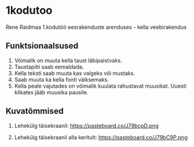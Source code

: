 # 1kodutoo
Rene Raidmaa 1.kodutöö eesrakenduste arenduses - kella veebirakendus

## Funktsionaalsused
1. Võimalik on muuta kella taust läbipaistvaks.
1. Taustapilti saab eemaldada.
1. Kella teksti saab muuta kas valgeks või mustaks.
1. Saab muuta ka kella fonti väiksemaks.
1. Kella peale vajutades on võimalik kuulata rahustavat muusikat. Uuesti klikates jääb muusika pausile.


## Kuvatõmmised
1. Lehekülg täisekraanil:
https://pasteboard.co/J79bcpD.png

1. Lehekülg täisekraanil alla keritult:
https://pasteboard.co/J79bC9P.png